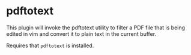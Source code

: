 # pdftotext

This plugin will invoke the pdftotext utility to filter a PDF file that is being edited in vim and convert it to plain text in the current buffer.

Requires that `pdftotext` is installed.

